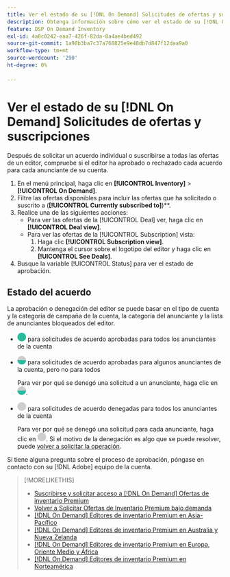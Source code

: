 ```yaml
---
title: Ver el estado de su [!DNL On Demand] Solicitudes de ofertas y suscripciones
description: Obtenga información sobre cómo ver el estado de su [!DNL On Demand] gestionar solicitudes y suscripciones.
feature: DSP On Demand Inventory
exl-id: 4a8c0242-eaa7-426f-82da-8a4ae4bed492
source-git-commit: 1a98b3ba7c37a768825e9e48db7d847f12daa9a0
workflow-type: tm+mt
source-wordcount: '290'
ht-degree: 0%

---
```


# Ver el estado de su [!DNL On Demand] Solicitudes de ofertas y suscripciones

Después de solicitar un acuerdo individual o suscribirse a todas las ofertas de un editor, compruebe si el editor ha aprobado o rechazado cada acuerdo para cada anunciante de su cuenta.

1. En el menú principal, haga clic en **[!UICONTROL Inventory]** > **[!UICONTROL On Demand]**.
1. Filtre las ofertas disponibles para incluir las ofertas que ha solicitado o suscrito a (**[!UICONTROL Currently subscribed to]**)**.
1. Realice una de las siguientes acciones:
   * Para ver las ofertas de la [!UICONTROL Deal] ver, haga clic en **[!UICONTROL Deal view]**.
   * Para ver las ofertas de la [!UICONTROL Subscription] vista:
      1. Haga clic **[!UICONTROL Subscription view]**.
      1. Mantenga el cursor sobre el logotipo del editor y haga clic en **[!UICONTROL See Deals]**.
1. Busque la variable [!UICONTROL Status] para ver el estado de aprobación.

## Estado del acuerdo

La aprobación o denegación del editor se puede basar en el tipo de cuenta y la categoría de campaña de la cuenta, la categoría del anunciante y la lista de anunciantes bloqueados del editor.

* ![totalmente aprobado](/help/dsp/assets/approved.png) para solicitudes de acuerdo aprobadas para todos los anunciantes de la cuenta

* ![parcialmente aprobado](/help/dsp/assets/partly-approved.png) para solicitudes de acuerdo aprobadas para algunos anunciantes de la cuenta, pero no para todos

   Para ver por qué se denegó una solicitud a un anunciante, haga clic en ![parcialmente aprobado](/help/dsp/assets/partly-approved.png).

* ![denegado](/help/dsp/assets/denied.png) para solicitudes de acuerdo denegadas para todos los anunciantes de la cuenta

   Para ver por qué se denegó una solicitud para cada anunciante, haga clic en ![denegado](/help/dsp/assets/denied.png). Si el motivo de la denegación es algo que se puede resolver, puede [volver a solicitar la operación](/help/dsp/inventory/on-demand-inventory-rerequest.md).

Si tiene alguna pregunta sobre el proceso de aprobación, póngase en contacto con su [!DNL Adobe] equipo de la cuenta.

>[!MORELIKETHIS]
>
>* [Suscribirse y solicitar acceso a [!DNL On Demand] Ofertas de inventario Premium](on-demand-inventory-subscribe.md)
>* [Volver a Solicitar Ofertas de Inventario Premium bajo demanda](on-demand-inventory-rerequest.md)
>* [[!DNL On Demand] Editores de inventario Premium en Asia-Pacífico](on-demand-inventory-publishers-apac.md)
>* [[!DNL On Demand] Editores de inventario Premium en Australia y Nueva Zelanda](on-demand-inventory-publishers-anz.md)
>* [[!DNL On Demand] Editores de inventario Premium en Europa, Oriente Medio y África](on-demand-inventory-publishers-emea.md)
>* [[!DNL On Demand] Editores de inventario Premium en Norteamérica](on-demand-inventory-publishers-na.md)

